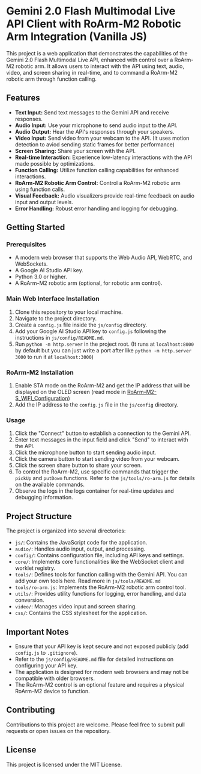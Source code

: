 # Gemini 2.0 Flash Multimodal Live API Client with RoArm-M2 Robotic Arm Integration (Vanilla JS)

This project is a web application that demonstrates the capabilities of the Gemini 2.0 Flash Multimodal Live API, enhanced with control over a RoArm-M2 robotic arm. It allows users to interact with the API using text, audio, video, and screen sharing in real-time, and to command a RoArm-M2 robotic arm through function calling.

## Features

* **Text Input:** Send text messages to the Gemini API and receive responses.
* **Audio Input:** Use your microphone to send audio input to the API.
* **Audio Output:** Hear the API's responses through your speakers.
* **Video Input:** Send video from your webcam to the API. (It uses motion detection to aviod sending static frames for better performance)
* **Screen Sharing:** Share your screen with the API.
* **Real-time Interaction:** Experience low-latency interactions with the API made possible by optimizations.
* **Function Calling:** Utilize function calling capabilities for enhanced interactions.
* **RoArm-M2 Robotic Arm Control:** Control a RoArm-M2 robotic arm using function calls.
* **Visual Feedback:** Audio visualizers provide real-time feedback on audio input and output levels.
* **Error Handling:** Robust error handling and logging for debugging.

## Getting Started

### Prerequisites

* A modern web browser that supports the Web Audio API, WebRTC, and WebSockets.
* A Google AI Studio API key.
* Python 3.0 or higher.
* A RoArm-M2 robotic arm (optional, for robotic arm control).

### Main Web Interface Installation

1. Clone this repository to your local machine.
2. Navigate to the project directory.
3. Create a `config.js` file inside the `js/config` directory.
4. Add your Google AI Studio API key to `config.js` following the instructions in `js/config/README.md`.
5. Run `python -m http.server` in the project root. (It runs at `localhost:8000` by default but you can just write a port after like `python -m http.server 3000` to run it at `localhost:3000`)

### RoArm-M2 Installation

1. Enable STA mode on the RoArm-M2 and get the IP address that will be displayed on the OLED screen (read mode in [RoArm-M2-S_WIFI_Configuration](https://www.waveshare.com/wiki/RoArm-M2-S_WIFI_Configuration))
2. Add the IP address to the `config.js` file in the `js/config` directory.

### Usage

1. Click the "Connect" button to establish a connection to the Gemini API.
2. Enter text messages in the input field and click "Send" to interact with the API.
3. Click the microphone button to start sending audio input.
4. Click the camera button to start sending video from your webcam.
5. Click the screen share button to share your screen.
6. To control the RoArm-M2, use specific commands that trigger the `pickUp` and `putDown` functions. Refer to the `js/tools/ro-arm.js` for details on the available commands.
7. Observe the logs in the logs container for real-time updates and debugging information.

## Project Structure

The project is organized into several directories:

* `js/`: Contains the JavaScript code for the application.
* `audio/`: Handles audio input, output, and processing.
* `config/`: Contains configuration file, including API keys and settings.
* `core/`: Implements core functionalities like the WebSocket client and worklet registry.
* `tools/`: Defines tools for function calling with the Gemini API. You can add your own tools here. Read more in `js/tools/README.md`
* `tools/ro-arm.js`: Implements the RoArm-M2 robotic arm control tool.
* `utils/`: Provides utility functions for logging, error handling, and data conversion.
* `video/`: Manages video input and screen sharing.
* `css/`: Contains the CSS stylesheet for the application.

## Important Notes

* Ensure that your API key is kept secure and not exposed publicly (add `config.js` to `.gitignore`).
* Refer to the `js/config/README.md` file for detailed instructions on configuring your API key.
* The application is designed for modern web browsers and may not be compatible with older browsers.
* The RoArm-M2 control is an optional feature and requires a physical RoArm-M2 device to function.

## Contributing

Contributions to this project are welcome. Please feel free to submit pull requests or open issues on the repository.

## License

This project is licensed under the MIT License.
